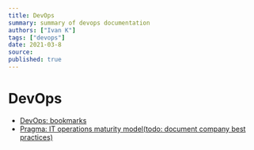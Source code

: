 ```yaml
---
title: DevOps
summary: summary of devops documentation
authors: ["Ivan K"]
tags: ["devops"]
date: 2021-03-8
source:
published: true
---
```


# DevOps

- [DevOps: bookmarks](http://www.devopsbookmarks.com)
- [Pragma: IT operations maturity model(todo: document company best practices)](http://code.praqma.com/ops-maturity/)
